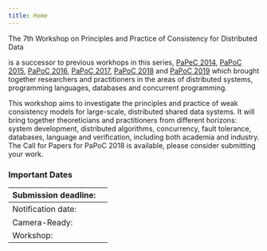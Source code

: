 ```yaml
---
title: Home
---
```


The 7th Workshop on Principles and Practice of Consistency for Distributed Data 
<!-- will take place on April 23, 2018, in Porto, Portugal, and is co-located with the [EuroSys 2018](http://eurosys2018.org/) conference. It -->
is a successor to previous workhops in this series, [PaPeC 2014](http://eventos.fct.unl.pt/papec/), [PaPoC 2015](http://papoc.di.uminho.pt/), [PaPoC 2016](http://www2.ucsc.edu/papoc-2016/), [PaPoC 2017](http://software.imdea.org/Conferences/PAPOC17/program.shtml), [PaPoC 2018](https://papoc-workshop.github.io/2018/) and [PaPoC 2019](https://novasys.di.fct.unl.pt/conferences/papoc19/) which brought together researchers and practitioners in the areas of distributed systems, programming languages, databases and concurrent programming.

This workshop aims to investigate the principles and practice of weak consistency models for large-scale, distributed shared data systems. It will bring together theoreticians and practitioners from different horizons: system development, distributed algorithms, concurrency, fault tolerance, databases, language and verification, including both academia and industry. The Call for Papers for PaPoC 2018 is available, please consider submitting your work.

### Important Dates

|Submission deadline: | |
|--------------|--------------------------|
|Notiﬁcation date: | |
|Camera-Ready: | |
|Workshop: | |

